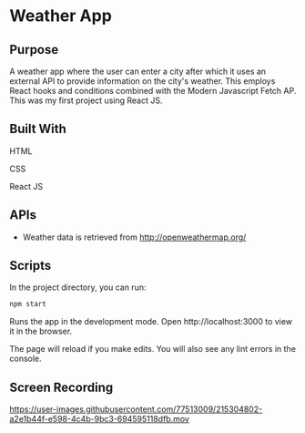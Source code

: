 # Weather App 

## Purpose

A weather app where the user can enter a city after which it uses an external API to provide information on the city's weather.  This employs React hooks and conditions combined with the Modern Javascript Fetch AP. This was my first project using React JS.

## Built With
HTML

CSS

React JS

## APIs 

* Weather data is retrieved from http://openweathermap.org/

## Scripts

In the project directory, you can run:

```bash
npm start
```

Runs the app in the development mode.
Open http://localhost:3000 to view it in the browser.

The page will reload if you make edits.
You will also see any lint errors in the console.

## Screen Recording

https://user-images.githubusercontent.com/77513009/215304802-a2e1b44f-e598-4c4b-9bc3-694595118dfb.mov

